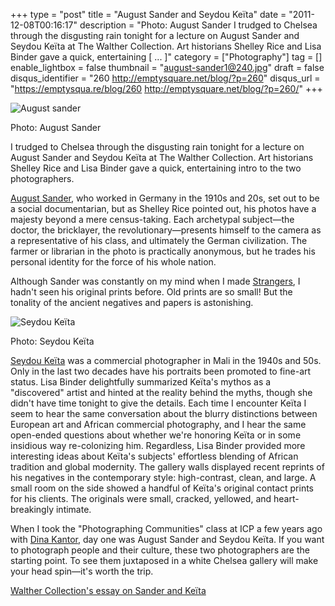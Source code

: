 +++
type = "post"
title = "August Sander and Seydou Keïta"
date = "2011-12-08T00:16:17"
description = "Photo: August Sander I trudged to Chelsea through the disgusting rain tonight for a lecture on August Sander&#160;and Seydou Ke&#239;ta at The Walther Collection. Art historians Shelley Rice and Lisa Binder gave a quick, entertaining [ ... ]"
category = ["Photography"]
tag = []
enable_lightbox = false
thumbnail = "august-sander1@240.jpg"
draft = false
disqus_identifier = "260 http://emptysquare.net/blog/?p=260"
disqus_url = "https://emptysqua.re/blog/260 http://emptysquare.net/blog/?p=260/"
+++

<p><img style="display:block; margin-left:auto; margin-right:auto;" src="august-sander1.jpg" title="August sander" /></p>
<p>Photo: August Sander</p>
<p>I trudged to Chelsea through the disgusting rain tonight for a lecture
on August Sander and Seydou Keïta at The Walther Collection. Art
historians Shelley Rice and Lisa Binder gave a quick, entertaining intro
to the two photographers.</p>
<p><a href="http://www.getty.edu/art/exhibitions/sander/">August Sander</a>, who
worked in Germany in the 1910s and 20s, set out to be a social
documentarian, but as Shelley Rice pointed out, his photos have a
majesty beyond a mere census-taking. Each archetypal subject—the doctor,
the bricklayer, the revolutionary—presents himself to the camera as a
representative of his class, and ultimately the German civilization. The
farmer or librarian in the photo is practically anonymous, but he trades
his personal identity for the force of his whole nation.</p>
<p>Although Sander was constantly on my mind when I made
<a href="http://www.flickr.com/photos/emptysquare/sets/72157627172320196/">Strangers</a>,
I hadn't seen his original prints before. Old prints are so small! But
the tonality of the ancient negatives and papers is astonishing.</p>
<p><img style="display:block; margin-left:auto; margin-right:auto;" src="seydou-keita2.jpg" title="Seydou Keïta" /></p>
<p>Photo: Seydou Keïta</p>
<p><a href="http://www.seydoukeitaphotographer.com/">Seydou Keïta</a> was a commercial
photographer in Mali in the 1940s and 50s. Only in the last two decades
have his portraits been promoted to fine-art status. Lisa Binder
delightfully summarized Keïta's mythos as a "discovered" artist and
hinted at the reality behind the myths, though she didn't have time
tonight to give the details. Each time I encounter Keïta I seem to hear
the same conversation about the blurry distinctions between European art
and African commercial photography, and I hear the same open-ended
questions about whether we're honoring Keïta or in some insidious way
re-colonizing him. Regardless, Lisa Binder provided more interesting
ideas about Keïta's subjects' effortless blending of African tradition
and global modernity. The gallery walls displayed recent reprints of his
negatives in the contemporary style: high-contrast, clean, and large. A
small room on the side showed a handful of Keïta's original contact
prints for his clients. The originals were small, cracked, yellowed, and
heart-breakingly intimate.</p>
<p>When I took the "Photographing Communities" class at ICP a few years ago
with <a href="http://www.dinakantor.com/">Dina Kantor</a>, day one was August
Sander and Seydou Keïta. If you want to photograph people and their
culture, these two photographers are the starting point. To see them
juxtaposed in a white Chelsea gallery will make your head spin—it's
worth the trip.</p>
<p><a href="http://walthercollection.com/displayEssay.php">Walther Collection's essay on Sander and
Keïta</a></p>
